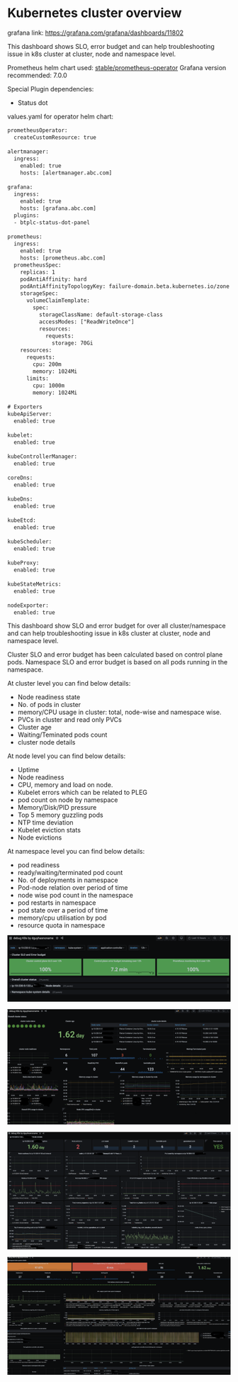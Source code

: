 # Kubernetes cluster overview

grafana link: https://grafana.com/grafana/dashboards/11802

This dashboard shows SLO, error budget and can help troubleshooting issue in k8s cluster at cluster, node and namespace level.

Prometheus helm chart used: [stable/prometheus-operator](https://github.com/helm/charts/tree/master/stable/prometheus-operator)
Grafana version recommended: 7.0.0

Special Plugin dependencies:

- Status dot

values.yaml for operator helm chart:

```
prometheusOperator:
  createCustomResource: true

alertmanager:
  ingress:
    enabled: true
    hosts: [alertmanager.abc.com]

grafana:
  ingress:
    enabled: true
    hosts: [grafana.abc.com]
  plugins:
  - btplc-status-dot-panel

prometheus:
  ingress:
    enabled: true
    hosts: [prometheus.abc.com]
  prometheusSpec:
    replicas: 1
    podAntiAffinity: hard
    podAntiAffinityTopologyKey: failure-domain.beta.kubernetes.io/zone
    storageSpec:
      volumeClaimTemplate:
        spec:
          storageClassName: default-storage-class
          accessModes: ["ReadWriteOnce"]
          resources:
            requests:
              storage: 70Gi
    resources:
      requests:
        cpu: 200m
        memory: 1024Mi
      limits:
        cpu: 1000m
        memory: 1024Mi

# Exporters
kubeApiServer:
  enabled: true

kubelet:
  enabled: true

kubeControllerManager:
  enabled: true

coreDns:
  enabled: true

kubeDns:
  enabled: true

kubeEtcd:
  enabled: true

kubeScheduler:
  enabled: true

kubeProxy:
  enabled: true

kubeStateMetrics:
  enabled: true

nodeExporter:
  enabled: true
```

This dashboard show SLO and error budget for over all cluster/namespace and can help troubleshooting issue in k8s cluster at cluster, node and namespace level.

Cluster SLO and error budget has been calculated based on control plane pods. Namespace SLO and error budget is based on all pods running in the namespace.

At cluster level you can find below details:

- Node readiness state
- No. of pods in cluster
- memory/CPU usage in cluster: total, node-wise and namespace wise.
- PVCs in cluster and read only PVCs
- Cluster age
- Waiting/Teminated pods count
- cluster node details

At node level you can find below details:

- Uptime
- Node readiness
- CPU, memory and load on node.
- Kubelet errors which can be related to PLEG
- pod count on node by namespace
- Memory/Disk/PID pressure
- Top 5 memory guzzling pods
- NTP time deviation
- Kubelet eviction stats
- Node evictions

At namespace level you can find below details:

- pod readiness
- ready/waiting/terminated pod count
- No. of deployments in namespace
- Pod-node relation over period of time
- node wise pod count in the namespace
- pod restarts in namespace
- pod state over a period of time
- memory/cpu utilisation by pod
- resource quota in namespace


![image](images/slo.png)

![image](images/cluster_status.png)

![image1](images/node_status.png)

![image2](images/namespace_status.png)